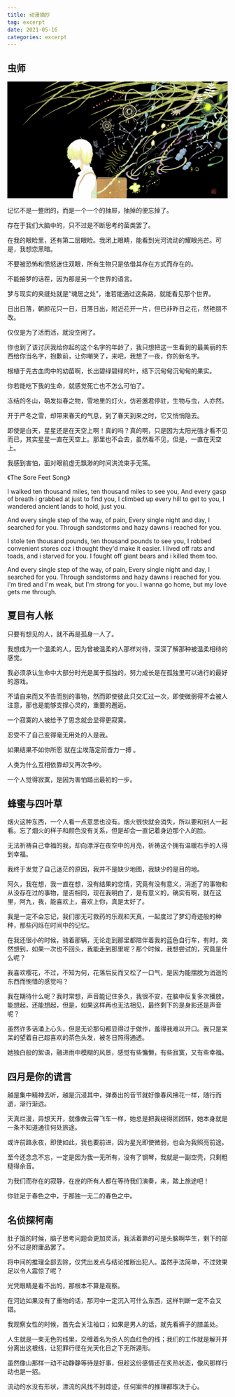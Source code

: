 ```yaml
---
title: 动漫摘抄
tag: excerpt
date: 2021-05-16
categories: excerpt
---
```


## 虫师

![](anime/thumb-1920-230214.jpg)

记忆不是一整团的，而是一个一个的抽屉，抽掉的便忘掉了。

存在于我们大脑中的，只不过是不断思考的菌类罢了。

在我的眼睑里，还有第二层眼睑。我闭上眼睛，能看到光河流动的耀眼光芒。可是，我想恋黑暗。

不要被恐怖和愤怒迷住双眼，所有生物只是依借其存在方式而存在的。

不能接梦的话茬，因为那是另一个世界的语言。

梦与现实的夹缝处就是“魂居之处”，谁若能通过这条路，就能看见那个世界。

日出日落，朝颜花只一日，日落日出，附近花开一片，但已非昨日之花，然艳丽不改。

仅仅是为了活而活，就没空闲了。

你也到了该讨厌我给你起的这个名字的年龄了，我只想把这一生看到的最美丽的东西给你当名字，抱歉前，让你嘲笑了，来吧，我想了一夜，你的新名字。

根植于先古血肉中的幼苗啊，长出碧绿碧绿的叶，结下沉甸甸沉甸甸的果实。

你若能吃下我的生命，就感觉死亡也不怎么可怕了。

冻结的冬山，萌发拟春之物，雪地里的灯火，仿若邀君停驻，生物与虫，人亦然。

开于严冬之雪，却带来春天的气息，到了春天到来之时，它又悄悄隐去。

即使是白天，星星还是在天空上啊！真的吗？真的啊，只是因为太阳光强才看不见而已，其实星星一直在天空上。那里也不会去，虽然看不见，但是，一直在天空上。

我感到害怕，面对眼前虚无飘渺的时间洪流束手无策。

《The Sore Feet Song》

I walked ten thousand miles, ten thousand miles to see you,
And every gasp of breath i grabbed at just to find you,
I climbed up every hill to get to you,
I wandered ancient lands to hold, just you.

And every single step of the way, of pain,
Every single night and day, I searched for you.
Through sandstorms and hazy dawns i reached for you.

I stole ten thousand pounds, ten thousand pounds to see you,
I robbed convenient stores coz i thought they'd make it easier.
I lived off rats and toads, and i starved for you.
I fought off giant bears and i killed them too.

And every single step of the way, of pain,
Every single night and day,
I searched for you.
Through sandstorms and hazy dawns i reached for you.
I'm tired and I'm weak, but I'm strong for you.
I wanna go home, but my love gets me through.

## 夏目有人帐

只要有想见的人，就不再是孤身一人了。

我想成为一个温柔的人，因为曾被温柔的人那样对待，深深了解那种被温柔相待的感觉。

我必须承认生命中大部分时光是属于孤独的，努力成长是在孤独里可以进行的最好的游戏。

不请自来而又不告而别的事物，然而即使彼此只交汇过一次，即使微弱得不会被人注意，那也是能够支撑心灵的，重要的邂逅。

一个寂寞的人被给予了思念就会显得更寂寞。

忍受不了自己变得毫无用处的人是我。

如果结果不如你所愿 就在尘埃落定前奋力一搏 。

人类为什么互相依靠却又再次争吵。

一个人觉得寂寞，是因为害怕踏出最初的一步。

## 蜂蜜与四叶草

烟火这种东西，一个人看一点意思也没有。烟火很快就会消失，所以要和别人一起看。忘了烟火的样子和颜色没有关系，但是却会一直记着身边那个人的脸。

无法祈祷自己幸福的我，却向漂浮在夜空中的月亮，祈祷这个拥有温暖右手的人得到幸福。

我终于发觉了自己迷茫的原因，我并不是缺少地图，我缺少的是目的地。

阿久，我在想，我一直在想，没有结果的恋情，究竟有没有意义，消逝了的事物和从没存在过的事物，是否相同，现在我明白了，是有意义的，确实有啊，就在这里，阿九，我，能喜欢上，喜欢上你，真是太好了。

我是一定不会忘记，我们那无可救药的乐观和天真，一起度过了梦幻奇迹般的种种，那些闪烁在时间中的记忆。

在我还很小的时候，骑着那辆，无论走到那里都陪伴着我的蓝色自行车，有时，突然想到，如果一次也不回头，我能走到那里呢？那个时候，我想尝试的，究竟是什么呢？

我喜欢樱花，不过，不知为何，花落后反而又松了一口气，是因为能摆脱为消逝的东西而惋惜的感觉吗？

我在期待什么呢？我时常想，声音能记住多久，我很不安，在脑中反复多次播放，能想起，还能想起，但是，如果这样再也无法相见，最终剩下的是身影还是声音呢？

虽然许多话涌上心头，但是无论那句都显得过于做作，羞得我难以开口。我只是呆呆的望着自己超喜欢的茶色头发，被冬日照得通透。

她独白般的絮语，融进雨中模糊的风景，感觉有些慵懒，有些寂寞，又有些幸福。

## 四月是你的谎言

越是集中精神去听，越是沉浸其中，弹奏出的音节就好像春风拂花一样，随行而逝，渐行渐远。

天真烂漫，异想天开，就像做云霄飞车一样，她总是把我绕得团团转，她本身就是一条不知道通往何处旅途。

或许前路永夜，即使如此，我也要前进，因为星光即使微弱，也会为我照亮前途。

至今还念念不忘，一定是因为我一无所有，没有了钢琴，我就是一副空壳，只剩粗糙得余音。

为我们而存在的寂静，在座的所有人都在等待我们演奏，来，踏上旅途吧！

你驻足于春色之中，于那独一无二的春色之中。

## 名侦探柯南

肚子饿的时候，脑子思考问题会更加灵活，我活着靠的可是头脑啊华生，剩下的部分不过是附庸品罢了。

将中间的推理全部去除，仅凭出发点与结论推断出犯人。虽然手法简单，不过效果足以令人震惊了呢？

光凭眼睛是看不出的，那根本不算是观察。

在河边如果没有了重物的话，那河中一定沉入可什么东西，这样判断一定不会又错。

我观察女性的时候，首先会关注袖口；如果是男人的话，就先看裤子的膝盖处。

人生就是一束无色的线里，交缠着名为杀人的血红色的线；我们的工作就是解开并分离出这根线，让犯罪行径在光天化日之下无所遁形。

虽然像山那样一动不动静静等待是好事，但趁这份感情还在炙热状态，像风那样行动也是一招。

流动的水没有形状，漂流的风找不到踪迹，任何案件的推理都取决于心。

